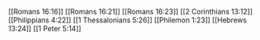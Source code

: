 [[Romans 16:16]]
[[Romans 16:21]]
[[Romans 16:23]]
[[2 Corinthians 13:12]]
[[Philippians 4:22]]
[[1 Thessalonians 5:26]]
[[Philemon 1:23]]
[[Hebrews 13:24]]
[[1 Peter 5:14]]
